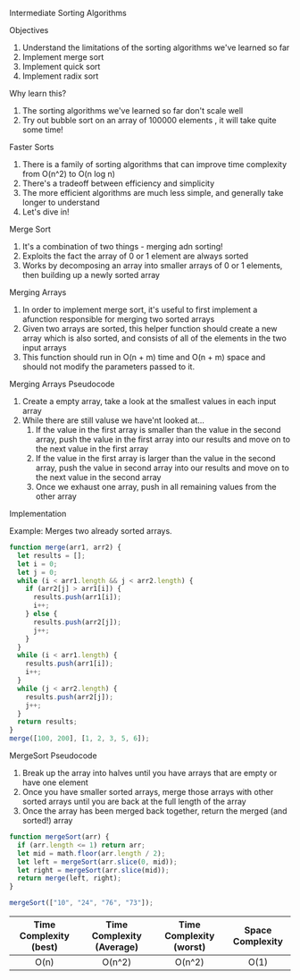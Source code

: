Intermediate Sorting Algorithms

Objectives

1. Understand the limitations of the sorting algorithms we've learned so far
2. Implement merge sort
3. Implement quick sort
4. Implement radix sort

Why learn this?

1. The sorting algorithms we've learned so far don't scale well
2. Try out bubble sort on an array of 100000 elements , it will take quite some time!

Faster Sorts

1. There is a family of sorting algorithms that can improve time complexity from O(n^2) to O(n log n)
2. There's a tradeoff between efficiency and simplicity
3. The more efficient algorithms are much less simple, and generally take longer to understand
4. Let's dive in!

Merge Sort

1. It's a combination of two things - merging adn sorting!
2. Exploits the fact the array of 0 or 1 element are always sorted
3. Works by decomposing an array into smaller arrays of 0 or 1 elements, then building up a newly sorted array

Merging Arrays

1. In order to implement merge sort, it's useful to first implement a afunction responsible for merging two sorted arrays
2. Given two arrays are sorted, this helper function should create a new array which is also sorted, and consists of all of the elements in the two input arrays
3. This function should run in O(n + m) time and O(n + m) space and should not modify the parameters passed to it.

Merging Arrays Pseudocode

1. Create a empty array, take a look at the smallest values in each input array
2. While there are still valuse we have'nt looked at...
   1. If the value in the first array is smaller than the value in the second array, push the value in the first array into our results and move on to the next value in the first array
   2. If the value in the first array is larger than the value in the second array, push the value in second array into our results and move on to the next value in the second array
   3. Once we exhaust one array, push in all remaining values from the other array

Implementation

Example:
Merges two already sorted arrays.

```javascript
function merge(arr1, arr2) {
  let results = [];
  let i = 0;
  let j = 0;
  while (i < arr1.length && j < arr2.length) {
    if (arr2[j] > arr1[i]) {
      results.push(arr1[i]);
      i++;
    } else {
      results.push(arr2[j]);
      j++;
    }
  }
  while (i < arr1.length) {
    results.push(arr1[i]);
    i++;
  }
  while (j < arr2.length) {
    results.push(arr2[j]);
    j++;
  }
  return results;
}
merge([100, 200], [1, 2, 3, 5, 6]);
```

MergeSort Pseudocode

1. Break up the array into halves until you have arrays that are empty or have one element
2. Once you have smaller sorted arrays, merge those arrays with other sorted arrays until you are back at the full length of the array
3. Once the array has been merged back together, return the merged (and sorted!) array

```javascript
function mergeSort(arr) {
  if (arr.length <= 1) return arr;
  let mid = math.floor(arr.length / 2);
  let left = mergeSort(arr.slice(0, mid));
  let right = mergeSort(arr.slice(mid));
  return merge(left, right);
}

mergeSort(["10", "24", "76", "73"]);
```

| Time Complexity (best) | Time Complexity (Average) | Time Complexity (worst) | Space Complexity |
| :--------------------: | :-----------------------: | :---------------------: | :--------------: |
|          O(n)          |          O(n^2)           |         O(n^2)          |       O(1)       |
